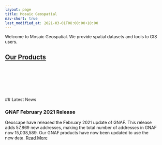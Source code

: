 ```yaml
---
layout: page
title: Mosaic Geospatial
nav-short: true
last_modified_at: 2021-03-01T08:00:00+10:00
---
```

Welcome to Mosaic Geospatial. We provide spatial datasets and tools to GIS users.

## [Our Products](/products)
<br/>
<br/>
<br/>
<br/>
<br/>
<br/>
## Latest News

### GNAF February 2021 Release
Geoscape have released the February 2021 update of GNAF. This release adds 57,869 new addresses, making the total number of addresses in GNAF now 15,038,589. Our GNAF products have now been updated to use the new data. [Read More](/2021-02-22-gnaf-locator-february-2021/)
